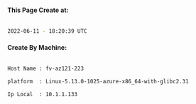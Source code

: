 
   
#### This Page Create at:

```bash

2022-06-11 - 18:20:39 UTC

```

#### Create By Machine:

```bash

Host Name : fv-az121-223

platform  : Linux-5.13.0-1025-azure-x86_64-with-glibc2.31

Ip Local  : 10.1.1.133

```


